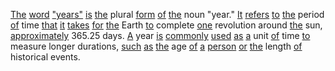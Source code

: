 [The](./the.md) [word](./word.md) ["years"](./years.md) [is](./is.md) [the](./the.md) plural [form](./form.md) [of](./of.md) [the](./the.md) noun "year." [It](./it.md) [refers](./refers.md) [to](./to.md) [the](./the.md) period [of](./of.md) time [that](./that.md) [it](./it.md) [takes](./takes.md) [for](./for.md) [the](./the.md) Earth [to](./to.md) complete [one](./one.md) revolution around [the](./the.md) sun, [approximately](./approximately.md) 365.25 days. [A](./a.md) year [is](./is.md) [commonly](./commonly.md) [used](./used.md) [as](./as.md) [a](./a.md) unit [of](./of.md) time [to](./to.md) measure longer durations, [such](./such.md) [as](./as.md) [the](./the.md) age [of](./of.md) [a](./a.md) [person](./person.md) [or](./or.md) [the](./the.md) length [of](./of.md) historical events.